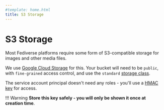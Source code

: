 ```yaml
---
#template: home.html
title: S3 Storage
---
```


# S3 Storage

Most Fediverse platforms require some form of S3-compatible storage for images and other media files.

We use [Google Cloud Storage](https://cloud.google.com/storage/docs/discover-object-storage-console) for this. Your bucket will need to be `public`, with `fine-grained` access control, and use the `standard` [storage class](https://cloud.google.com/storage/docs/storage-classes#descriptions).

The service account principal doesn't need any roles - you'll use a [HMAC key](https://cloud.google.com/storage/docs/authentication/managing-hmackeys) for access.

!!! Warning
    **Store this key safely - you will only be shown it once at creation time**.